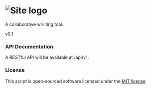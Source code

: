 ![Site logo](http://www.wriiite.com/img/logo.png)
=======

A collaborative wriiiting tool.

v0.1



### API Documentation

A RESTful API will be available at /api/v1.



### License

This script is open-sourced software licensed under the [MIT license](http://opensource.org/licenses/MIT)
